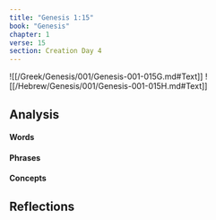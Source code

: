 ```yaml
---
title: "Genesis 1:15"
book: "Genesis"
chapter: 1
verse: 15
section: Creation Day 4
---
```

![[/Greek/Genesis/001/Genesis-001-015G.md#Text]]
![[/Hebrew/Genesis/001/Genesis-001-015H.md#Text]]

## Analysis

#### Words

#### Phrases

#### Concepts

## Reflections

